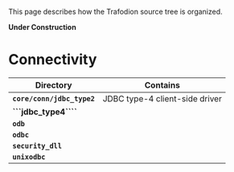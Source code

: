 <!--
  Licensed under the Apache License, Version 2.0 (the "License");
  you may not use this file except in compliance with the License.
  You may obtain a copy of the License at

      http://www.apache.org/licenses/LICENSE-2.0

  Unless required by applicable law or agreed to in writing, software
  distributed under the License is distributed on an "AS IS" BASIS,
  WITHOUT WARRANTIES OR CONDITIONS OF ANY KIND, either express or implied.
  See the License for the specific language governing permissions and
  limitations under the License.
-->
This page describes how the Trafodion source tree is organized.

**Under Construction**

# Connectivity

Directory                                       | Contains
------------------------------------------------|----------------------------------------------
**```core/conn/jdbc_type2```**                  | JDBC type-4 client-side driver
**```jdbc_type4````**                           | |
**```odb```**                                   | |
**```odbc```**                                  | |
**```security_dll```**                          | |
**```unixodbc```**                              | |
